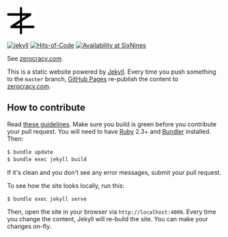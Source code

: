 <img src="/logo.svg" width="64px" height="64px"/>

[![jekyll](https://github.com/zerocracy/zerocracy.github.io/actions/workflows/jekyll.yml/badge.svg)](https://github.com/zerocracy/zerocracy.github.io/actions/workflows/jekyll.yml)
[![Hits-of-Code](https://hitsofcode.com/github/zerocracy/zerocracy.github.io)](https://hitsofcode.com/view/github/zerocracy/zerocracy.github.io)
[![Availability at SixNines](http://www.sixnines.io/b/f128)](http://www.sixnines.io/h/f128)

See [zerocracy.com](https://www.zerocracy.com).

This is a static website powered by [Jekyll](https://jekyllrb.com/). Every time you
push something to the `master` branch, [GitHub Pages](https://pages.github.com/) re-publish the
content to [zerocracy.com](https://www.zerocracy.com).

## How to contribute

Read [these guidelines](https://www.yegor256.com/2014/04/15/github-guidelines.html).
Make sure you build is green before you contribute
your pull request. You will need to have [Ruby](https://www.ruby-lang.org/en/) 2.3+
and [Bundler](https://bundler.io/) installed. Then:

```bash
$ bundle update
$ bundle exec jekyll build
```

If it's clean and you don't see any error messages, submit your pull request.

To see how the site looks locally, run this:

```bash
$ bundle exec jekyll serve
```

Then, open the site in your browser via `http://localhost:4000`. Every time
you change the content, Jekyll will re-build the site. You can make your
changes on-fly.
